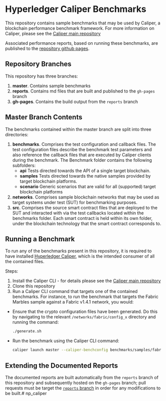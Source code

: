 # Hyperledger Caliper Benchmarks
This repository contains sample benchmarks that may be used by Caliper, a blockchain performance benchmark framework. For more information on Caliper, please see the [Caliper main repository](https://github.com/hyperledger/caliper/)

Associated performance reports, based on running these benchmarks, are published to the [repository github pages](https://hyperledger.github.io/caliper-benchmarks/).

## Repository Branches
This repository has three branches:
1. **master**. Contains sample benchmarks
2. **reports**. Contains md files that are built and published to the `gh-pages` branch
3. **gh-pages**. Contains the build output from the `reports` branch 

## Master Branch Contents
The benchmarks contained within the master branch are split into three directories:
1. **benchmarks**. Comprises the test configuration and callback files. The test configuration files describe the benchmark test parameters and also reference the callback files that are executed by Caliper clients during the benchmark. The Benchmark folder contains the following subfolders:
    - **api** Tests directed towards the API of a single target blockchain.
	- **samples** Tests directed towards the native samples provided by target blockchain platforms.
	- **scenario** Generic scenarios that are valid for all (supported) target blockchain platforms
2. **networks**. Comprises sample blockchain networks that may be used as target systems under test (SUT) for benchmarking purposes.
3. **src**. Comprises the source smart contract files that are deployed to the SUT and interacted with via the test callbacks located within the benchmarks folder. Each smart contract is held within its own folder, under the blockchain technology that the smart contract corresponds to. 

## Running a Benchmark
To run any of the benchmarks present in this repository, it is required to have installed [Hyperledger Caliper]((https://github.com/hyperledger/caliper/)), which is the intended consumer of all the contained files.

Steps:
1. Install the Caliper CLI - for details please see the [Caliper main repository](https://github.com/hyperledger/caliper/)
2. Clone this repository
3. Run a Caliper CLI command that targets one of the contained benchmarks. 
For instance, to run the benchmark that targets the Fabric Marbles sample against a Fabric v1.4.1 network, you would:
  - Ensure that the crypto configuration files have been generated. Do this by navigating to the relevant `/networks/fabric/config_x` directory and running the command:
	```bash
	./generate.sh
	```
 - Run the benchmark using the Caliper CLI command: 
	```bash
	caliper launch master --caliper-benchconfig benchmarks/samples/fabric/marbles/config.yaml --caliper-networkconfig networks/fabric/fabric-v1.4.1/2org1peergoleveldb/fabric-go.yaml --caliper-workspace <path_to_caliper_benchmarks_root_directory>
	```
## Extending the Documented Reports
The documented reports are built automatically from the `reports` branch of this repository and subsequently hosted on the `gh-pages` branch; pull requests must be target the [`reports` branch](https://github.com/hyperledger/caliper-benchmarks/tree/reports) in order for any modifications to be built.# np_caliper
